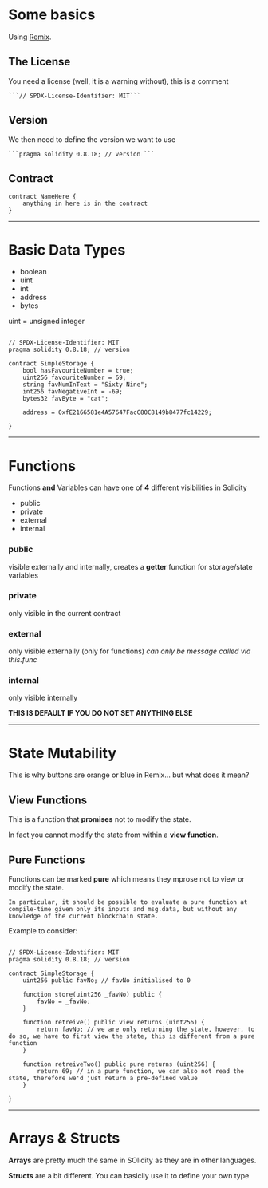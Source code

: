 # Some basics

Using [Remix](https://remix.ethereum.org/). 

## The License

You need a license (well, it is a warning without), this is a comment 

    ```// SPDX-License-Identifier: MIT```

## Version

We then need to define the version we want to use

    ```pragma solidity 0.8.18; // version ```

## Contract

    contract NameHere {
        anything in here is in the contract
    }

--- 

# Basic Data Types 

- boolean
- uint
- int
- address
- bytes

uint = unsigned integer 

```solidity

// SPDX-License-Identifier: MIT
pragma solidity 0.8.18; // version 

contract SimpleStorage {
    bool hasFavouriteNumber = true;
    uint256 favouriteNumber = 69;
    string favNumInText = "Sixty Nine";
    int256 favNegativeInt = -69; 
    bytes32 favByte = "cat";

    address = 0xfE2166581e4A57647FacC80C8149b8477fc14229;

}
```
--- 

# Functions

Functions **and** Variables can have one of **4** different visibilities in Solidity

- public
- private
- external
- internal

### public

visible externally and internally, creates a **getter** function for storage/state variables 

### private

only visible in the current contract

### external

only visible externally (only for functions) *can only be message called via this.func*

### internal 

only visible internally

**THIS IS DEFAULT IF YOU DO NOT SET ANYTHING ELSE**

--- 

# State Mutability 

This is why buttons are orange or blue in Remix... but what does it mean? 

## View Functions

This is a function that **promises** not to modify the state. 

In fact you cannot modify the state from within a **view function**.

## Pure Functions

Functions can be marked **pure** which means they mprose not to view or modify the state. 

    In particular, it should be possible to evaluate a pure function at compile-time given only its inputs and msg.data, but without any knowledge of the current blockchain state. 

Example to consider: 

```solidity

// SPDX-License-Identifier: MIT
pragma solidity 0.8.18; // version 

contract SimpleStorage {
    uint256 public favNo; // favNo initialised to 0

    function store(uint256 _favNo) public {
        favNo = _favNo;
    }

    function retreive() public view returns (uint256) {
        return favNo; // we are only returning the state, however, to do so, we have to first view the state, this is different from a pure function
    }

    function retreiveTwo() public pure returns (uint256) {
        return 69; // in a pure function, we can also not read the state, therefore we'd just return a pre-defined value
    }

}
```
---

# Arrays & Structs

**Arrays** are pretty much the same in SOlidity as they are in other languages. 

**Structs** are a bit different. You can basiclly use it to define your own type



